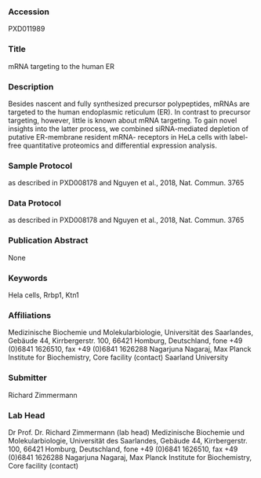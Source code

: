### Accession
PXD011989

### Title
mRNA targeting to the human ER

### Description
Besides nascent and fully synthesized precursor polypeptides, mRNAs are targeted to the human endoplasmic  reticulum (ER). In contrast to precursor targeting, however, little is known about mRNA targeting. To gain novel  insights into the latter process, we combined siRNA-mediated depletion of putative ER-membrane resident mRNA-  receptors in HeLa cells with label-free quantitative proteomics and differential expression analysis.

### Sample Protocol
as described in PXD008178 and Nguyen et al., 2018, Nat. Commun. 3765

### Data Protocol
as described in PXD008178 and Nguyen et al., 2018, Nat. Commun. 3765

### Publication Abstract
None

### Keywords
Hela cells, Rrbp1, Ktn1

### Affiliations
Medizinische Biochemie und Molekularbiologie, Universität des Saarlandes, Gebäude 44, Kirrbergerstr. 100, 66421 Homburg, Deutschland, fone +49 (0)6841 1626510, fax +49 (0)6841 1626288  Nagarjuna Nagaraj, Max Planck Institute for Biochemistry, Core facility (contact)
Saarland University

### Submitter
Richard Zimmermann

### Lab Head
Dr Prof. Dr. Richard Zimmermann (lab head)
Medizinische Biochemie und Molekularbiologie, Universität des Saarlandes, Gebäude 44, Kirrbergerstr. 100, 66421 Homburg, Deutschland, fone +49 (0)6841 1626510, fax +49 (0)6841 1626288  Nagarjuna Nagaraj, Max Planck Institute for Biochemistry, Core facility (contact)


